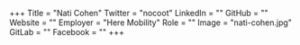 +++
Title = "Nati Cohen"
Twitter = "nocoot"
LinkedIn = ""
GitHub = ""
Website = ""
Employer = "Here Mobility"
Role = ""
Image = "nati-cohen.jpg"
GitLab = ""
Facebook = ""
+++
